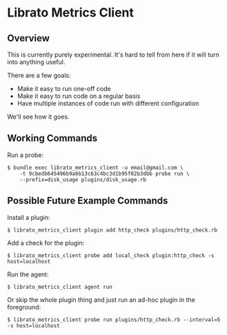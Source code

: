 # Librato Metrics Client

## Overview

This is currently purely experimental. It's hard to tell from here if it will
turn into anything useful.

There are a few goals:

* Make it easy to run one-off code
* Make it easy to run code on a regular basis
* Have multiple instances of code run with different configuration

We'll see how it goes.

## Working Commands

Run a probe:

    $ bundle exec librato_metrics_client -u email@gmail.com \
        -t 9cbedb645496b9a6b13c63c4bc3d1b95f02b3dbb probe run \
        --prefix=disk_usage plugins/disk_usage.rb


## Possible Future Example Commands


Install a plugin:

    $ librato_metrics_client plugin add http_check plugins/http_check.rb
    
Add a check for the plugin:

    $ librato_metrics_client probe add local_check plugin:http_check -s host=localhost

Run the agent:

    $ librato_metrics_client agent run


Or skip the whole plugin thing and just run an ad-hoc plugin in the foreground:

    $ librato_metrics_client probe run plugins/http_check.rb --interval=5 -s host=localhost

